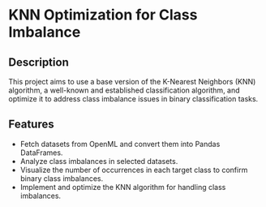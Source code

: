 # KNN Optimization for Class Imbalance

## Description

This project aims to use a base version of the K-Nearest Neighbors (KNN) algorithm, a well-known and established classification algorithm, and optimize it to address class imbalance issues in binary classification tasks.

## Features

- Fetch datasets from OpenML and convert them into Pandas DataFrames.
- Analyze class imbalances in selected datasets.
- Visualize the number of occurrences in each target class to confirm binary class imbalances.
- Implement and optimize the KNN algorithm for handling class imbalances.
